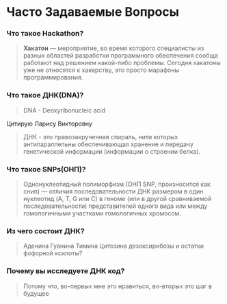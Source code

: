 # Часто Задаваемые Вопросы

### Что такое Hackathon?
> **Хакатон** — мероприятие, во время которого специалисты из разных областей разработки программного обеспечения сообща работают над решением какой-либо проблемы. Сегодня хакатоны уже не относятся к хакерству, это просто марафоны программирования.

### Что такое ДНК(DNA)?

> DNA - Deoxyribonucleic acid

Цитирую Ларису Викторовну
> ДНК - это правозакрученная спираль, нити которых антипараллельны обеспечивающая хранение и передачу генетической информации (информации о строении белка).

### Что такое SNPs(ОНП)?

> Однонуклеотидный полиморфизм (ОНП SNP, произносится как снип) — отличия последовательности ДНК размером в один нуклеотид (A, T, G или C) в геноме (или в другой сравниваемой последовательности) представителей одного вида или между гомологичными участками гомологичных хромосом.

### Из чего состоит ДНК?

> Аденина Гуанина Тимина Цитозина дезоксирибозы и остатки фофорной ксилоты?

### Почему вы исследуете ДНК код?

> Потому что, во-первых мне это нравиться, во-вторых это шаг в будущее

